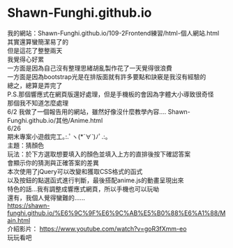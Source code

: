 # Shawn-Funghi.github.io
我的網站：Shawn-Funghi.github.io/109-2Frontend練習/html-個人網站.html  
其實還算蠻簡潔易了的  
但是這花了整整兩天  
我覺得心好累  
一方面是因為自己沒有整理思緒胡亂製作花了一天覺得很浪費  
一方面是因為bootstrap光是在排版面就有許多要點和訣竅是我沒有經驗的  
總之，總算是弄完了   
P.S.那個響應式在網頁版還好處理，但是手機板的會因為字體大小導致很奇怪  
那個我不知道怎麼處理  
6/2
我做了一個報告用的網站，雖然好像沒什麼教學內容....
Shawn-Funghi.github.io/其他/Anime.html  
6/26  
期末專案小遊戲完工｡:.ﾟヽ(*´∀`)ﾉﾟ.:｡  
主題：猜顏色  
玩法：於下方選取想要填入的顏色並填入上方的直排後按下確認答案  
會顯示你的猜測與正確答案的差異  
本次使用了jQuery可以改變和獲取CSS格式的函式  
以及按鈕的點選函式進行判斷，最後搭配anime.js的動畫呈現出來  
特色的話...我有調整成響應式網頁，所以手機也可以玩呦  
還有，我個人覺得蠻難的......  
https://shawn-funghi.github.io/%E6%9C%9F%E6%9C%AB%E5%B0%88%E6%A1%88/Main.html  
介紹影片：  https://www.youtube.com/watch?v=goR3fXmm-eo  
玩玩看吧  
